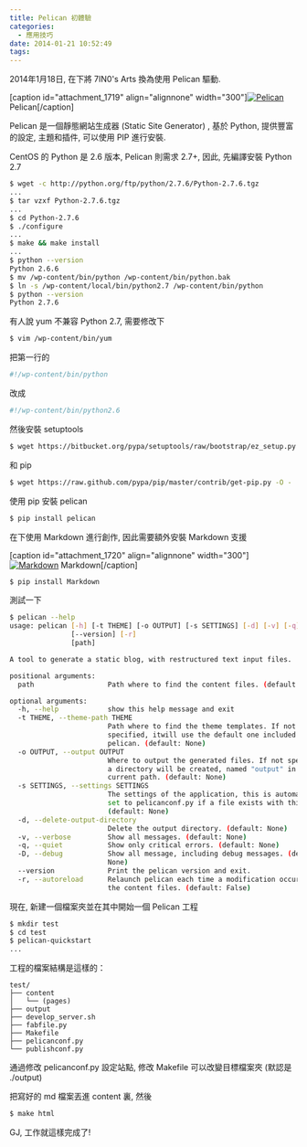 ```yaml
---
title: Pelican 初體驗
categories:
  - 應用技巧
date: 2014-01-21 10:52:49
tags:
---
```


2014年1月18日, 在下將 7IN0's Arts 換為使用 Pelican 驅動.

[caption id="attachment_1719" align="alignnone" width="300"][![Pelican](/wp-content/uploads/2014/01/pelican-300x121.png)](/wp-content/uploads/2014/01/pelican.png) Pelican[/caption]

Pelican 是一個靜態網站生成器 (Static Site Generator) , 基於 Python, 提供豐富的設定, 主題和插件, 可以使用 PIP 進行安裝.

CentOS 的 Python 是 2.6 版本, Pelican 則需求 2.7+, 因此, 先編譯安裝 Python 2.7

<!--more-->

```bash
$ wget -c http://python.org/ftp/python/2.7.6/Python-2.7.6.tgz
...
$ tar vzxf Python-2.7.6.tgz
...
$ cd Python-2.7.6
$ ./configure
...
$ make && make install
...
$ python --version
Python 2.6.6
$ mv /wp-content/bin/python /wp-content/bin/python.bak
$ ln -s /wp-content/local/bin/python2.7 /wp-content/bin/python
$ python --version
Python 2.7.6
```

有人說 yum 不兼容 Python 2.7, 需要修改下

```bash
$ vim /wp-content/bin/yum
```

把第一行的

```bash
#!/wp-content/bin/python
```

改成

```bash
#!/wp-content/bin/python2.6
```

然後安裝 setuptools

```bash
$ wget https://bitbucket.org/pypa/setuptools/raw/bootstrap/ez_setup.py -O - | python
```

和 pip

```bash
$ wget https://raw.github.com/pypa/pip/master/contrib/get-pip.py -O - | python
```

使用 pip 安裝 pelican

```bash
$ pip install pelican
```

在下使用 Markdown 進行創作, 因此需要額外安裝 Markdown 支援

[caption id="attachment_1720" align="alignnone" width="300"][![Markdown](/wp-content/uploads/2014/01/MarkdownDocumentIcon-300x300.png)](/wp-content/uploads/2014/01/MarkdownDocumentIcon-e1390272755111.png) Markdown[/caption]

```bash
$ pip install Markdown
```

測試一下

```bash
$ pelican --help
usage: pelican [-h] [-t THEME] [-o OUTPUT] [-s SETTINGS] [-d] [-v] [-q] [-D]
               [--version] [-r]
               [path]

A tool to generate a static blog, with restructured text input files.

positional arguments:
  path                  Path where to find the content files. (default: None)

optional arguments:
  -h, --help            show this help message and exit
  -t THEME, --theme-path THEME
                        Path where to find the theme templates. If not
                        specified, itwill use the default one included with
                        pelican. (default: None)
  -o OUTPUT, --output OUTPUT
                        Where to output the generated files. If not specified,
                        a directory will be created, named "output" in the
                        current path. (default: None)
  -s SETTINGS, --settings SETTINGS
                        The settings of the application, this is automatically
                        set to pelicanconf.py if a file exists with this name.
                        (default: None)
  -d, --delete-output-directory
                        Delete the output directory. (default: None)
  -v, --verbose         Show all messages. (default: None)
  -q, --quiet           Show only critical errors. (default: None)
  -D, --debug           Show all message, including debug messages. (default:
                        None)
  --version             Print the pelican version and exit.
  -r, --autoreload      Relaunch pelican each time a modification occurs on
                        the content files. (default: False)
```

現在, 新建一個檔案夾並在其中開始一個 Pelican 工程

```bash
$ mkdir test
$ cd test
$ pelican-quickstart
...
```

工程的檔案結構是這樣的：

```
test/
├── content
│   └── (pages)
├── output
├── develop_server.sh
├── fabfile.py
├── Makefile
├── pelicanconf.py
└── publishconf.py
```

通過修改 pelicanconf.py 設定站點, 修改 Makefile 可以改變目標檔案夾 (默認是 ./output)

把寫好的 md 檔案丟進 content 裏, 然後

```bash
$ make html
```

GJ, 工作就這樣完成了!
